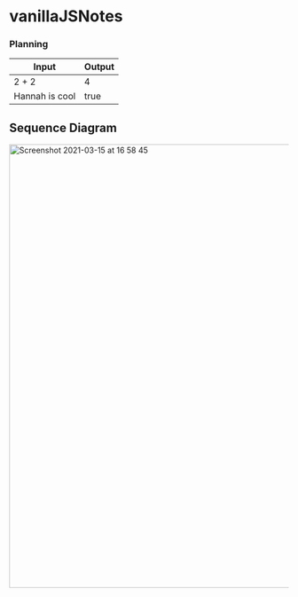# vanillaJSNotes

### Planning

| Input      | Output     |
| ---------- | ---------- |
| 2 + 2      | 4          |
|Hannah is cool | true    |

## Sequence Diagram

<img width="800" alt="Screenshot 2021-03-15 at 16 58 45" src="https://user-images.githubusercontent.com/71288920/111323505-d8ab8080-8661-11eb-90d4-faf6a18b9d60.png">
